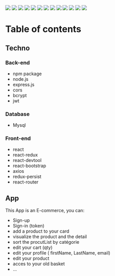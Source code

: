  ![](https://img.shields.io/badge/made%20with-react-blue?logo=react)  ![](https://img.shields.io/badge/react-router-blue?)  ![](https://img.shields.io/badge/react-redux-blue?) ![](https://img.shields.io/badge/redux-persist-blue?) ![](https://img.shields.io/badge/react-devtool-blue?)  ![](https://img.shields.io/badge/made%20with-bootstrap-purple?logo=bootstrap) ![](https://img.shields.io/badge/made%20with-javascript-yellow?logo=javascript) ![](https://img.shields.io/badge/made%20with-MySQL-blue?logo=MySQL) ![](https://img.shields.io/badge/made%20with-jsonwebtokens-orange?) ![](https://img.shields.io/badge/made%20with-bcrypt-coral?)  ![](https://img.shields.io/badge/made%20with-node.js-green?logo=node.js) ![](https://img.shields.io/badge/axios-blue?)  ![](https://img.shields.io/badge/express-green?) 


# Table of contents

## Techno 

### Back-end

* npm package
* node.js
* express.js
* cors
* bcrypt
* jwt

### Database

* Mysql

### Front-end

* react
* react-redux
* react-devtool
* react-bootstrap
* axios
* redux-persist
* react-router 


## App 

This App is an E-commerce, you can: 

* Sign-up 
* Sign-in (token)
* add a product to your card
* visualize the product and the detail
* sort the procutList by catégorie
* edit your cart (qty)
* edit your profile ( firstName, LastName, email) 
* edit your product
* acces to your old basket
* ...




